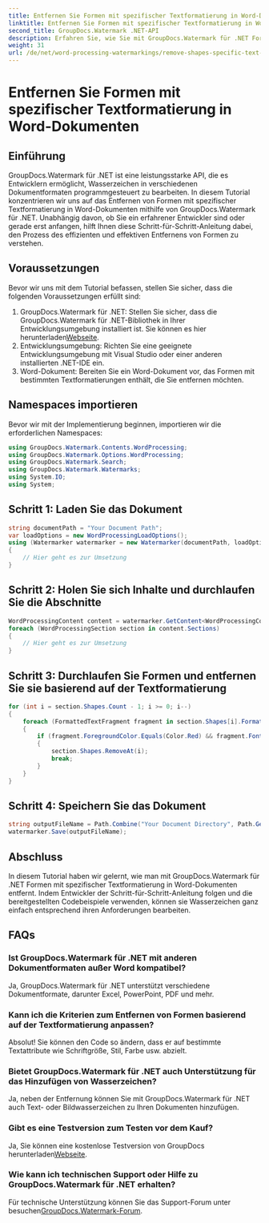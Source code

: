 ```yaml
---
title: Entfernen Sie Formen mit spezifischer Textformatierung in Word-Dokumenten
linktitle: Entfernen Sie Formen mit spezifischer Textformatierung in Word-Dokumenten
second_title: GroupDocs.Watermark .NET-API
description: Erfahren Sie, wie Sie mit GroupDocs.Watermark für .NET Formen mit spezifischer Textformatierung in Word-Dokumenten entfernen. Befolgen Sie unseren Leitfaden zur effizienten Manipulation von Wasserzeichen.
weight: 31
url: /de/net/word-processing-watermarkings/remove-shapes-specific-text-formatting-word-docs/
---
```


# Entfernen Sie Formen mit spezifischer Textformatierung in Word-Dokumenten

## Einführung
GroupDocs.Watermark für .NET ist eine leistungsstarke API, die es Entwicklern ermöglicht, Wasserzeichen in verschiedenen Dokumentformaten programmgesteuert zu bearbeiten. In diesem Tutorial konzentrieren wir uns auf das Entfernen von Formen mit spezifischer Textformatierung in Word-Dokumenten mithilfe von GroupDocs.Watermark für .NET. Unabhängig davon, ob Sie ein erfahrener Entwickler sind oder gerade erst anfangen, hilft Ihnen diese Schritt-für-Schritt-Anleitung dabei, den Prozess des effizienten und effektiven Entfernens von Formen zu verstehen.
## Voraussetzungen
Bevor wir uns mit dem Tutorial befassen, stellen Sie sicher, dass die folgenden Voraussetzungen erfüllt sind:
1.  GroupDocs.Watermark für .NET: Stellen Sie sicher, dass die GroupDocs.Watermark für .NET-Bibliothek in Ihrer Entwicklungsumgebung installiert ist. Sie können es hier herunterladen[Webseite](https://releases.groupdocs.com/Watermark/net/).
2. Entwicklungsumgebung: Richten Sie eine geeignete Entwicklungsumgebung mit Visual Studio oder einer anderen installierten .NET-IDE ein.
3. Word-Dokument: Bereiten Sie ein Word-Dokument vor, das Formen mit bestimmten Textformatierungen enthält, die Sie entfernen möchten.

## Namespaces importieren
Bevor wir mit der Implementierung beginnen, importieren wir die erforderlichen Namespaces:
```csharp
using GroupDocs.Watermark.Contents.WordProcessing;
using GroupDocs.Watermark.Options.WordProcessing;
using GroupDocs.Watermark.Search;
using GroupDocs.Watermark.Watermarks;
using System.IO;
using System;
```
## Schritt 1: Laden Sie das Dokument
```csharp
string documentPath = "Your Document Path";
var loadOptions = new WordProcessingLoadOptions();
using (Watermarker watermarker = new Watermarker(documentPath, loadOptions))
{
    // Hier geht es zur Umsetzung
}
```
## Schritt 2: Holen Sie sich Inhalte und durchlaufen Sie die Abschnitte
```csharp
WordProcessingContent content = watermarker.GetContent<WordProcessingContent>();
foreach (WordProcessingSection section in content.Sections)
{
    // Hier geht es zur Umsetzung
}
```
## Schritt 3: Durchlaufen Sie Formen und entfernen Sie sie basierend auf der Textformatierung
```csharp
for (int i = section.Shapes.Count - 1; i >= 0; i--)
{
    foreach (FormattedTextFragment fragment in section.Shapes[i].FormattedTextFragments)
    {
        if (fragment.ForegroundColor.Equals(Color.Red) && fragment.Font.FamilyName == "Arial")
        {
            section.Shapes.RemoveAt(i);
            break;
        }
    }
}
```
## Schritt 4: Speichern Sie das Dokument
```csharp
string outputFileName = Path.Combine("Your Document Directory", Path.GetFileName(documentPath));
watermarker.Save(outputFileName);
```

## Abschluss
In diesem Tutorial haben wir gelernt, wie man mit GroupDocs.Watermark für .NET Formen mit spezifischer Textformatierung in Word-Dokumenten entfernt. Indem Entwickler der Schritt-für-Schritt-Anleitung folgen und die bereitgestellten Codebeispiele verwenden, können sie Wasserzeichen ganz einfach entsprechend ihren Anforderungen bearbeiten.
## FAQs
### Ist GroupDocs.Watermark für .NET mit anderen Dokumentformaten außer Word kompatibel?
Ja, GroupDocs.Watermark für .NET unterstützt verschiedene Dokumentformate, darunter Excel, PowerPoint, PDF und mehr.
### Kann ich die Kriterien zum Entfernen von Formen basierend auf der Textformatierung anpassen?
Absolut! Sie können den Code so ändern, dass er auf bestimmte Textattribute wie Schriftgröße, Stil, Farbe usw. abzielt.
### Bietet GroupDocs.Watermark für .NET auch Unterstützung für das Hinzufügen von Wasserzeichen?
Ja, neben der Entfernung können Sie mit GroupDocs.Watermark für .NET auch Text- oder Bildwasserzeichen zu Ihren Dokumenten hinzufügen.
### Gibt es eine Testversion zum Testen vor dem Kauf?
 Ja, Sie können eine kostenlose Testversion von GroupDocs herunterladen[Webseite](https://releases.groupdocs.com/).
### Wie kann ich technischen Support oder Hilfe zu GroupDocs.Watermark für .NET erhalten?
 Für technische Unterstützung können Sie das Support-Forum unter besuchen[GroupDocs.Watermark-Forum](https://forum.groupdocs.com/c/watermark/19).